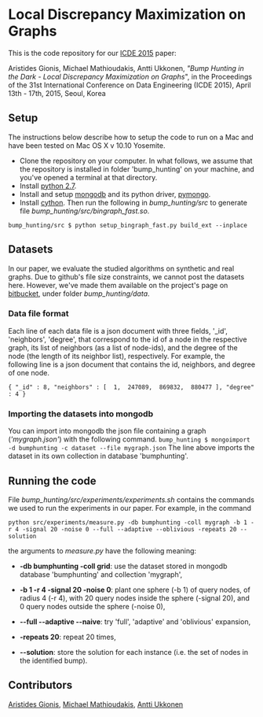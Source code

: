 # Local Discrepancy Maximization on Graphs

This is the code repository for our [ICDE 2015](http://www.icde2015.kr) paper:

Aristides Gionis, Michael Mathioudakis, Antti Ukkonen, *"Bump Hunting in the Dark - Local Discrepancy Maximization on Graphs*", in the Proceedings of the 31st International Conference on Data Engineering (ICDE 2015), April 13th - 17th, 2015, Seoul, Korea

## Setup

The instructions below describe how to setup the code to run on a Mac and have been tested on Mac OS X v 10.10 Yosemite.

* Clone the repository on your computer. In what follows, we assume that the repository is installed in folder 'bump_hunting' on your machine, and you've opened a terminal at that directory.
* Install [python 2.7](https://www.python.org).
* Install and setup [mongodb](http://www.mongodb.org) and its python driver, [pymongo](http://api.mongodb.org/python/current/).
* Install [cython](http://cython.org). Then run the following in *bump_hunting/src* to generate file *bump_hunting/src/bingraph_fast.so*.

```
bump_hunting/src $ python setup_bingraph_fast.py build_ext --inplace
```

## Datasets

In our paper, we evaluate the studied algorithms on synthetic and real graphs. Due to github's file size constraints, we cannot post the datasets here. However, we've made them available on the project's page on [bitbucket](https://bitbucket.org/mmathioudakis/bump_hunting/wiki/Home), under folder *bump_hunting/data*.

### Data file format
Each line of each data file is a json document with three fields, '_id', 'neighbors', 'degree', that correspond to the id of a node in the respective graph, its list of neighbors (as a list of node-ids), and the degree of the node (the length of its neighbor list), respectively. For example, the following line is a json document that contains the id, neighbors, and degree of one node.

```
{ "_id" : 8, "neighbors" : [  1,  247089,  869832,  880477 ], "degree" : 4 }
```

### Importing the datasets into mongodb
You can import into mongodb the json file containing a graph (*'mygraph.json'*) with the following command.
`bump_hunting $ mongoimport -d bumphunting -c dataset --file mygraph.json`
The line above imports the dataset in its own collection in database 'bumphunting'.

## Running the code
File *bump_hunting/src/experiments/experiments.sh* contains the commands we used to run the experiments in our paper. For example, in the command

```
python src/experiments/measure.py -db bumphunting -coll mygraph -b 1 -r 4 -signal 20 -noise 0 --full --adaptive --oblivious -repeats 20 --solution
```
the arguments to *measure.py* have the following meaning:

* **-db bumphunting -coll grid**: use the dataset stored in mongodb database 'bumphunting' and collection 'mygraph',

*  **-b 1 -r 4 -signal 20 -noise 0**: plant one sphere (-b 1) of query nodes, of radius 4 (-r 4), with 20 query nodes inside the sphere (-signal 20), and 0 query nodes outside the sphere (-noise 0),

* **--full --adaptive --naive**: try 'full', 'adaptive' and 'oblivious' expansion,

* **-repeats 20**: repeat 20 times,

* **--solution**: store the solution for each instance (i.e. the set of nodes in the identified bump).

## Contributors

[Aristides Gionis](http://users.ics.aalto.fi/gionis/), 
[Michael Mathioudakis](http://michalis.co),
[Antti Ukkonen](http://www.anttiukkonen.com)
